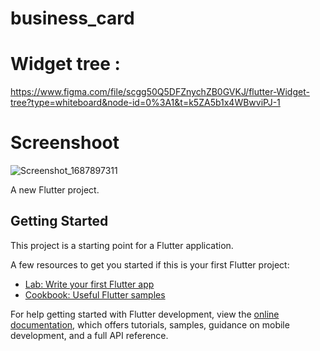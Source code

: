 # business_card
# Widget tree :
https://www.figma.com/file/scgg50Q5DFZnychZB0GVKJ/flutter-Widget-tree?type=whiteboard&node-id=0%3A1&t=k5ZA5b1x4WBwviPJ-1
# Screenshoot
![Screenshot_1687897311](https://github.com/parvezahmed404/businesscardApp/assets/121683898/20370fe8-bda7-4b4b-b862-ccc918ef1d64)


A new Flutter project.

## Getting Started

This project is a starting point for a Flutter application.

A few resources to get you started if this is your first Flutter project:

- [Lab: Write your first Flutter app](https://docs.flutter.dev/get-started/codelab)
- [Cookbook: Useful Flutter samples](https://docs.flutter.dev/cookbook)

For help getting started with Flutter development, view the
[online documentation](https://docs.flutter.dev/), which offers tutorials,
samples, guidance on mobile development, and a full API reference.
